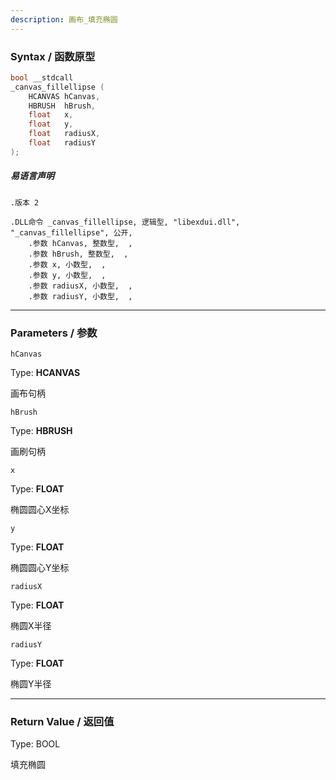 ```yaml
---
description: 画布_填充椭圆
---
```


### Syntax / 函数原型

```C++
bool __stdcall 
_canvas_fillellipse (
    HCANVAS hCanvas,
    HBRUSH  hBrush,
    float   x,
    float   y,
    float   radiusX,
    float   radiusY
);
```

##### 易语言声明

```Elang
.版本 2

.DLL命令 _canvas_fillellipse, 逻辑型, "libexdui.dll", "_canvas_fillellipse", 公开, 
    .参数 hCanvas, 整数型,  , 
    .参数 hBrush, 整数型,  , 
    .参数 x, 小数型,  , 
    .参数 y, 小数型,  , 
    .参数 radiusX, 小数型,  , 
    .参数 radiusY, 小数型,  , 
```

---

### Parameters / 参数

`hCanvas`

Type: **HCANVAS**

画布句柄

`hBrush`

Type: **HBRUSH**

画刷句柄

`x`

Type: **FLOAT**

椭圆圆心X坐标

`y`

Type: **FLOAT**

椭圆圆心Y坐标

`radiusX`

Type: **FLOAT**

椭圆X半径

`radiusY`

Type: **FLOAT**

椭圆Y半径

---

### Return Value / 返回值

Type: BOOL

填充椭圆